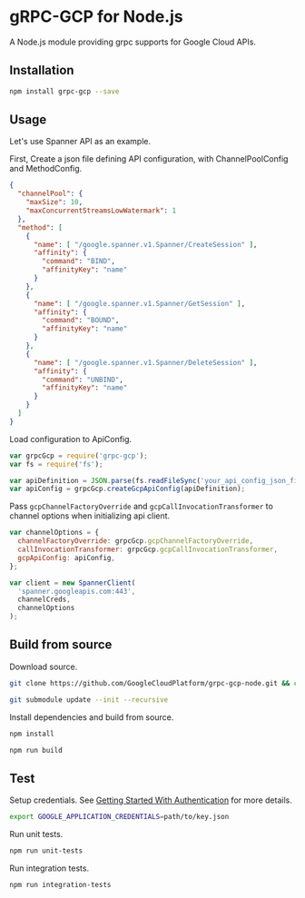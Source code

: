 # gRPC-GCP for Node.js

A Node.js module providing grpc supports for Google Cloud APIs.

## Installation

```sh
npm install grpc-gcp --save
```

## Usage

Let's use Spanner API as an example.

First, Create a json file defining API configuration, with ChannelPoolConfig and MethodConfig.

```json
{
  "channelPool": {
    "maxSize": 10,
    "maxConcurrentStreamsLowWatermark": 1
  },
  "method": [
    {
      "name": [ "/google.spanner.v1.Spanner/CreateSession" ],
      "affinity": {
        "command": "BIND",
        "affinityKey": "name"
      }
    },
    {
      "name": [ "/google.spanner.v1.Spanner/GetSession" ],
      "affinity": {
        "command": "BOUND",
        "affinityKey": "name"
      }
    },
    {
      "name": [ "/google.spanner.v1.Spanner/DeleteSession" ],
      "affinity": {
        "command": "UNBIND",
        "affinityKey": "name"
      }
    }
  ]
}
```

Load configuration to ApiConfig.

```javascript
var grpcGcp = require('grpc-gcp');
var fs = require('fs');

var apiDefinition = JSON.parse(fs.readFileSync('your_api_config_json_file'));
var apiConfig = grpcGcp.createGcpApiConfig(apiDefinition);
```

Pass `gcpChannelFactoryOverride` and `gcpCallInvocationTransformer` to channel options when initializing api client.

```javascript
var channelOptions = {
  channelFactoryOverride: grpcGcp.gcpChannelFactoryOverride,
  callInvocationTransformer: grpcGcp.gcpCallInvocationTransformer,
  gcpApiConfig: apiConfig,
};

var client = new SpannerClient(
  'spanner.googleapis.com:443',
  channelCreds,
  channelOptions
);
```

## Build from source

Download source.

```sh
git clone https://github.com/GoogleCloudPlatform/grpc-gcp-node.git && cd grpc-gcp-node
```

```sh
git submodule update --init --recursive
```

Install dependencies and build from source.

```sh
npm install
```

```sh
npm run build
```

## Test

Setup credentials. See [Getting Started With Authentication](https://cloud.google.com/docs/authentication/getting-started) for more details.

```sh
export GOOGLE_APPLICATION_CREDENTIALS=path/to/key.json
```

Run unit tests.

```sh
npm run unit-tests
```

Run integration tests.

```sh
npm run integration-tests
```
